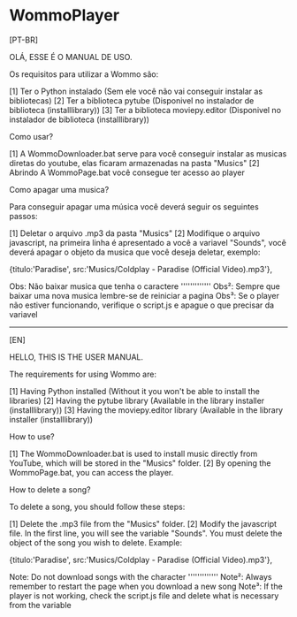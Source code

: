 # WommoPlayer

[PT-BR] 

OLÁ, ESSE É O MANUAL DE USO.

Os requisitos para utilizar a Wommo são: 

[1] Ter o Python instalado (Sem ele você não vai conseguir instalar as bibliotecas)
[2] Ter a biblioteca pytube (Disponivel no instalador de biblioteca (installlibrary))
[3] Ter a biblioteca moviepy.editor (Disponivel no instalador de biblioteca (installlibrary))

Como usar?

[1] A WommoDownloader.bat serve para você conseguir instalar as musicas diretas do youtube, elas ficaram armazenadas na pasta "Musics"
[2] Abrindo A WommoPage.bat você consegue ter acesso ao player

Como apagar uma musica? 

Para conseguir apagar uma música você deverá seguir os seguintes passos:

[1] Deletar o arquivo .mp3 da pasta "Musics"
[2] Modifique o arquivo javascript, na primeira linha é apresentado a você a variavel "Sounds", você deverá apagar o
objeto da musica que você deseja deletar, exemplo:

 {titulo:'Paradise', src:'Musics/Coldplay - Paradise (Official Video).mp3'},


Obs: Não baixar musica que tenha o caractere '''''''''''''
Obs²: Sempre que baixar uma nova musica lembre-se de reiniciar a pagina
Obs³: Se o player não estiver funcionando, verifique o script.js e apague o que precisar da variavel

-----------------------------------------------

[EN]

HELLO, THIS IS THE USER MANUAL.

The requirements for using Wommo are:

[1] Having Python installed (Without it you won't be able to install the libraries)
[2] Having the pytube library (Available in the library installer (installlibrary))
[3] Having the moviepy.editor library (Available in the library installer (installlibrary))

How to use?

[1] The WommoDownloader.bat is used to install music directly from YouTube, which will be stored in the "Musics" folder.
[2] By opening the WommoPage.bat, you can access the player.

How to delete a song?

To delete a song, you should follow these steps:

[1] Delete the .mp3 file from the "Musics" folder.
[2] Modify the javascript file. In the first line, you will see the variable "Sounds". You must delete the object of the song you wish to delete. Example:

{titulo:'Paradise', src:'Musics/Coldplay - Paradise (Official Video).mp3'},

Note: Do not download songs with the character '''''''''''''
Note²: Always remember to restart the page when you download a new song
Note³: If the player is not working, check the script.js file and delete what is necessary from the variable
